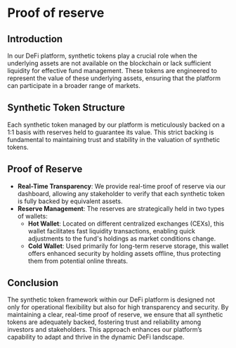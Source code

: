 # Proof of reserve

## **Introduction**

In our DeFi platform, synthetic tokens play a crucial role when the underlying assets are not available on the blockchain or lack sufficient liquidity for effective fund management. These tokens are engineered to represent the value of these underlying assets, ensuring that the platform can participate in a broader range of markets.

## **Synthetic Token Structure**

Each synthetic token managed by our platform is meticulously backed on a 1:1 basis with reserves held to guarantee its value. This strict backing is fundamental to maintaining trust and stability in the valuation of synthetic tokens.

## **Proof of Reserve**

* **Real-Time Transparency**: We provide real-time proof of reserve via our dashboard, allowing any stakeholder to verify that each synthetic token is fully backed by equivalent assets.
* **Reserve Management**: The reserves are strategically held in two types of wallets:
  * **Hot Wallet**: Located on different centralized exchanges (CEXs), this wallet facilitates fast liquidity transactions, enabling quick adjustments to the fund's holdings as market conditions change.
  * **Cold Wallet**: Used primarily for long-term reserve storage, this wallet offers enhanced security by holding assets offline, thus protecting them from potential online threats.

## **Conclusion**

The synthetic token framework within our DeFi platform is designed not only for operational flexibility but also for high transparency and security. By maintaining a clear, real-time proof of reserve, we ensure that all synthetic tokens are adequately backed, fostering trust and reliability among investors and stakeholders. This approach enhances our platform’s capability to adapt and thrive in the dynamic DeFi landscape.

